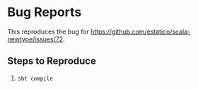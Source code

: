 # Bug Reports

This reproduces the bug for https://github.com/estatico/scala-newtype/issues/72.

## Steps to Reproduce

1. `sbt compile`
